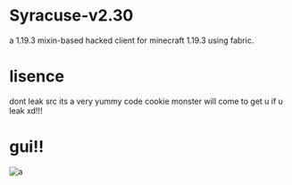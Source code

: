 # Syracuse-v2.30

a 1.19.3 mixin-based hacked client for minecraft 1.19.3 using fabric.

# lisence
dont leak src its a very yummy code cookie monster will come to get u if u leak xd!!!

# gui!!
![a](https://media.discordapp.net/attachments/1058433437607940308/1082215265024081970/image.png)
